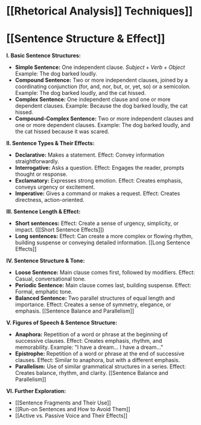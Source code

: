# [[Rhetorical Analysis]] Techniques]]
# [[Sentence Structure & Effect]]

**I. Basic Sentence Structures:**

* **Simple Sentence:** One independent clause.  $Subject + Verb + Object$  Example: The dog barked loudly.
* **Compound Sentence:** Two or more independent clauses, joined by a coordinating conjunction (for, and, nor, but, or, yet, so) or a semicolon. Example: The dog barked loudly, and the cat hissed.
* **Complex Sentence:** One independent clause and one or more dependent clauses. Example: Because the dog barked loudly, the cat hissed.
* **Compound-Complex Sentence:** Two or more independent clauses and one or more dependent clauses. Example: The dog barked loudly, and the cat hissed because it was scared.

**II. Sentence Types & Their Effects:**

* **Declarative:** Makes a statement.  Effect: Convey information straightforwardly.
* **Interrogative:** Asks a question. Effect: Engages the reader, prompts thought or response.
* **Exclamatory:** Expresses strong emotion. Effect: Creates emphasis, conveys urgency or excitement.
* **Imperative:** Gives a command or makes a request. Effect: Creates directness, action-oriented.

**III. Sentence Length & Effect:**

* **Short sentences:**  Effect:  Create a sense of urgency, simplicity, or impact.  ([[Short Sentence Effects]])
* **Long sentences:** Effect: Can create a more complex or flowing rhythm, building suspense or conveying detailed information. [[Long Sentence Effects]]

**IV. Sentence Structure & Tone:**

* **Loose Sentence:** Main clause comes first, followed by modifiers. Effect: Casual, conversational tone.
* **Periodic Sentence:** Main clause comes last, building suspense. Effect: Formal, emphatic tone.
* **Balanced Sentence:** Two parallel structures of equal length and importance. Effect: Creates a sense of symmetry, elegance, or emphasis. [[Sentence Balance and Parallelism]]


**V. Figures of Speech & Sentence Structure:**

* **Anaphora:** Repetition of a word or phrase at the beginning of successive clauses. Effect: Creates emphasis, rhythm, and memorability.  Example:  "I have a dream... I have a dream..."
* **Epistrophe:** Repetition of a word or phrase at the end of successive clauses. Effect: Similar to anaphora, but with a different emphasis.
* **Parallelism:** Use of similar grammatical structures in a series. Effect:  Creates balance, rhythm, and clarity. [[Sentence Balance and Parallelism]]

**VI.  Further Exploration:**

* [[Sentence Fragments and Their Use]]
* [[Run-on Sentences and How to Avoid Them]]
* [[Active vs. Passive Voice and Their Effects]]


